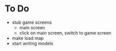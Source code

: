 To Do
=====
* stub game screens
    * main screen
    * click on main screen, switch to game screen
* make load map
* start writing models